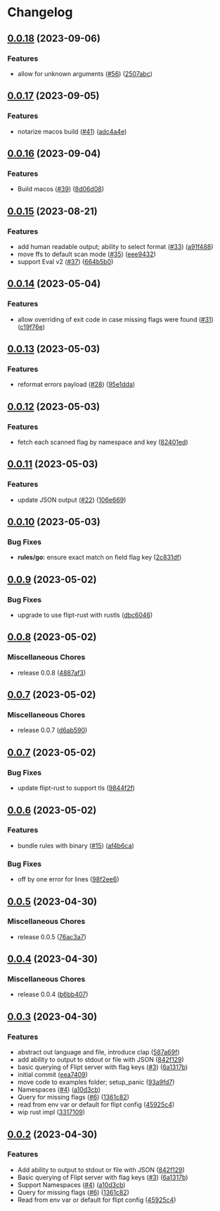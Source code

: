 # Changelog

## [0.0.18](https://github.com/flipt-io/ffs/compare/v0.0.17...v0.0.18) (2023-09-06)


### Features

* allow for unknown arguments ([#56](https://github.com/flipt-io/ffs/issues/56)) ([2507abc](https://github.com/flipt-io/ffs/commit/2507abc0ea04cc62ea857d0eaeb9fbaa3a381615))

## [0.0.17](https://github.com/flipt-io/ffs/compare/v0.0.16...v0.0.17) (2023-09-05)


### Features

* notarize macos build ([#41](https://github.com/flipt-io/ffs/issues/41)) ([adc4a4e](https://github.com/flipt-io/ffs/commit/adc4a4eb5ce7cb941d91d3161321b2e997408185))

## [0.0.16](https://github.com/flipt-io/ffs/compare/v0.0.15...v0.0.16) (2023-09-04)


### Features

* Build macos ([#39](https://github.com/flipt-io/ffs/issues/39)) ([8d06d08](https://github.com/flipt-io/ffs/commit/8d06d08671dea01f1a3d5e1c61814597f826ca1b))

## [0.0.15](https://github.com/flipt-io/ffs/compare/v0.0.14...v0.0.15) (2023-08-21)


### Features

* add human readable output; ability to select format ([#33](https://github.com/flipt-io/ffs/issues/33)) ([a91f488](https://github.com/flipt-io/ffs/commit/a91f488539b08cf263bda26ad5e8b98d62ce16c7))
* move ffs to default scan mode ([#35](https://github.com/flipt-io/ffs/issues/35)) ([eee9432](https://github.com/flipt-io/ffs/commit/eee94327d3ae017d2dd2b9e1f3a3003a0b4abb6d))
* support Eval v2 ([#37](https://github.com/flipt-io/ffs/issues/37)) ([664b5b0](https://github.com/flipt-io/ffs/commit/664b5b0436dcfc2b9b0ea8600af5e7022bd4d283))

## [0.0.14](https://github.com/flipt-io/ffs/compare/v0.0.13...v0.0.14) (2023-05-04)


### Features

* allow overriding of exit code in case missing flags were found ([#31](https://github.com/flipt-io/ffs/issues/31)) ([c19f76e](https://github.com/flipt-io/ffs/commit/c19f76e4929ed2ced15ad49c1e30a50b419e36a3))

## [0.0.13](https://github.com/flipt-io/ffs/compare/v0.0.12...v0.0.13) (2023-05-03)


### Features

* reformat errors payload ([#28](https://github.com/flipt-io/ffs/issues/28)) ([95e1dda](https://github.com/flipt-io/ffs/commit/95e1dda54c673243017a682ef2d9533863ef8ee5))

## [0.0.12](https://github.com/flipt-io/ffs/compare/v0.0.11...v0.0.12) (2023-05-03)


### Features

* fetch each scanned flag by namespace and key ([82401ed](https://github.com/flipt-io/ffs/commit/82401ed80893f42a092c6af2f3d7a2cbf58c7b5c))

## [0.0.11](https://github.com/flipt-io/ffs/compare/v0.0.10...v0.0.11) (2023-05-03)


### Features

* update JSON output ([#22](https://github.com/flipt-io/ffs/issues/22)) ([106e669](https://github.com/flipt-io/ffs/commit/106e6695074f7bcbba0cf21625682cbff5d515c4))

## [0.0.10](https://github.com/flipt-io/ffs/compare/v0.0.9...v0.0.10) (2023-05-03)


### Bug Fixes

* **rules/go:** ensure exact match on field flag key ([2c831df](https://github.com/flipt-io/ffs/commit/2c831df35d4004d1969bf181da6fce659cc3fe80))

## [0.0.9](https://github.com/flipt-io/ffs/compare/v0.0.8...v0.0.9) (2023-05-02)


### Bug Fixes

* upgrade to use flipt-rust with rustls ([dbc6046](https://github.com/flipt-io/ffs/commit/dbc6046f8c98e6fccb5a7847cb3b66dc3817b8c3))

## [0.0.8](https://github.com/flipt-io/ffs/compare/v0.0.7...v0.0.8) (2023-05-02)


### Miscellaneous Chores

* release 0.0.8 ([4887af3](https://github.com/flipt-io/ffs/commit/4887af34116e96ac35e6651e05457782d0af3e26))

## [0.0.7](https://github.com/flipt-io/ffs/compare/v0.0.7...v0.0.7) (2023-05-02)


### Miscellaneous Chores

* release 0.0.7 ([d6ab590](https://github.com/flipt-io/ffs/commit/d6ab5903a21c53961817e28570939e46ef02102f))

## [0.0.7](https://github.com/flipt-io/ffs/compare/v0.0.6...v0.0.7) (2023-05-02)


### Bug Fixes

* update flipt-rust to support tls ([9844f2f](https://github.com/flipt-io/ffs/commit/9844f2fad00b49e147c01fb59e96c53f3a4c6523))

## [0.0.6](https://github.com/flipt-io/ffs/compare/v0.0.5...v0.0.6) (2023-05-02)


### Features

* bundle rules with binary ([#15](https://github.com/flipt-io/ffs/issues/15)) ([af4b6ca](https://github.com/flipt-io/ffs/commit/af4b6cac27c79c6ca2682d83e3691785c8a255c4))


### Bug Fixes

* off by one error for lines ([98f2ee6](https://github.com/flipt-io/ffs/commit/98f2ee6a53412ce2003351648317359009693927))

## [0.0.5](https://github.com/flipt-io/ffs/compare/v0.0.4...v0.0.5) (2023-04-30)


### Miscellaneous Chores

* release 0.0.5 ([76ac3a7](https://github.com/flipt-io/ffs/commit/76ac3a7161b1d98645fd7922c4f4b7408b30786e))

## [0.0.4](https://github.com/flipt-io/ffs/compare/v0.0.3...v0.0.4) (2023-04-30)


### Miscellaneous Chores

* release 0.0.4 ([b6bb407](https://github.com/flipt-io/ffs/commit/b6bb4077500b91c0e5a262e17869242ef4905f89))

## [0.0.3](https://github.com/flipt-io/ffs/compare/v0.0.2...v0.0.3) (2023-04-30)


### Features

* abstract out language and file, introduce clap ([587a69f](https://github.com/flipt-io/ffs/commit/587a69fc386d3e3bfaba031e4f4d6c571b7daf37))
* add ability to output to stdout or file with JSON ([842f129](https://github.com/flipt-io/ffs/commit/842f12915c14a329decbd41da6fd3d2e119ebe9d))
* basic querying of Flipt server with flag keys ([#3](https://github.com/flipt-io/ffs/issues/3)) ([6a1317b](https://github.com/flipt-io/ffs/commit/6a1317bb5a1c26d930b766e46777a2fe1764e0be))
* initial commit ([eea7409](https://github.com/flipt-io/ffs/commit/eea74096bd1b0e77d74ed20b07f90c8b0a468b78))
* move code to examples folder; setup_panic ([93a9fd7](https://github.com/flipt-io/ffs/commit/93a9fd7e7817a8b32e7f95cf943a57619a6543b1))
* Namespaces ([#4](https://github.com/flipt-io/ffs/issues/4)) ([a10d3cb](https://github.com/flipt-io/ffs/commit/a10d3cb893be703f3a844e8b6494631b6f93dfb4))
* Query for missing flags ([#6](https://github.com/flipt-io/ffs/issues/6)) ([1361c82](https://github.com/flipt-io/ffs/commit/1361c82e4be0ddc54b6a0e01e8dcc67f01fec43d))
* read from env var or default for flipt config ([45925c4](https://github.com/flipt-io/ffs/commit/45925c43ab264c575fbddcd27056ea162608abdf))
* wip rust impl ([3317109](https://github.com/flipt-io/ffs/commit/33171095fc554e449e2f5b6874fa1ee72eec1665))

## [0.0.2](https://github.com/flipt-io/ffs/compare/ffs-v0.0.1...ffs-v0.0.2) (2023-04-30)

### Features

- Add ability to output to stdout or file with JSON ([842f129](https://github.com/flipt-io/ffs/commit/842f12915c14a329decbd41da6fd3d2e119ebe9d))
- Basic querying of Flipt server with flag keys ([#3](https://github.com/flipt-io/ffs/issues/3)) ([6a1317b](https://github.com/flipt-io/ffs/commit/6a1317bb5a1c26d930b766e46777a2fe1764e0be))
- Support Namespaces ([#4](https://github.com/flipt-io/ffs/issues/4)) ([a10d3cb](https://github.com/flipt-io/ffs/commit/a10d3cb893be703f3a844e8b6494631b6f93dfb4))
- Query for missing flags ([#6](https://github.com/flipt-io/ffs/issues/6)) ([1361c82](https://github.com/flipt-io/ffs/commit/1361c82e4be0ddc54b6a0e01e8dcc67f01fec43d))
- Read from env var or default for flipt config ([45925c4](https://github.com/flipt-io/ffs/commit/45925c43ab264c575fbddcd27056ea162608abdf))
